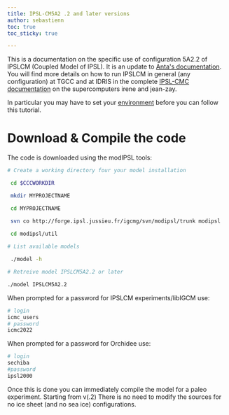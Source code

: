 ```yaml
---
title: IPSL-CM5A2 .2 and later versions
author: sebastienn
toc: true
toc_sticky: true

---
```


This is a documentation on the specific use of configuration 5A2.2 of IPSLCM (Coupled Model of IPSL).
It is an update to [Anta's documentation](https://paleoclim-cnrs.github.io/documentation-model/IPSL_config/).
You will find more details on how to run IPSLCM in general (any configuration) at TGCC and at IDRIS in the complete [IPSL-CMC documentation](https://forge.ipsl.jussieu.fr/igcmg_doc/wiki/Doc) on the supercomputers irene and jean-zay.

In particular you may have to set your [environment](https://forge.ipsl.jussieu.fr/igcmg_doc/wiki/Doc/ComputingCenters) before you can follow this tutorial.

# Download & Compile the code

The code is downloaded using the modIPSL tools:

```bash
# Create a working directory four your model installation

 cd $CCCWORKDIR

 mkdir MYPROJECTNAME

 cd MYPROJECTNAME

 svn co http://forge.ipsl.jussieu.fr/igcmg/svn/modipsl/trunk modipsl
 
 cd modipsl/util

# List available models

 ./model -h

# Retreive model IPSLCM5A2.2 or later

./model IPSLCM5A2.2

```
When prompted for a password for IPSLCM experiments/libIGCM use: 

```bash
# login
icmc_users
# password
icmc2022
```
When prompted for a password for Orchidee use:

```bash
# login
sechiba
#password
ipsl2000
```

Once this is done you can immediately compile the model for a paleo experiment.
Starting from v(.2) There is no need to modify the sources for no ice sheet (and no sea ice) configurations.

